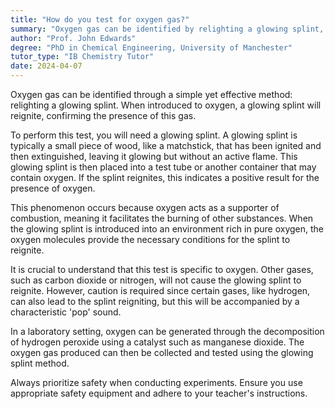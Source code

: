 ```yaml
---
title: "How do you test for oxygen gas?"
summary: "Oxygen gas can be identified by relighting a glowing splint, which reignites in oxygen's presence, indicating its presence effectively."
author: "Prof. John Edwards"
degree: "PhD in Chemical Engineering, University of Manchester"
tutor_type: "IB Chemistry Tutor"
date: 2024-04-07
---
```


Oxygen gas can be identified through a simple yet effective method: relighting a glowing splint. When introduced to oxygen, a glowing splint will reignite, confirming the presence of this gas.

To perform this test, you will need a glowing splint. A glowing splint is typically a small piece of wood, like a matchstick, that has been ignited and then extinguished, leaving it glowing but without an active flame. This glowing splint is then placed into a test tube or another container that may contain oxygen. If the splint reignites, this indicates a positive result for the presence of oxygen.

This phenomenon occurs because oxygen acts as a supporter of combustion, meaning it facilitates the burning of other substances. When the glowing splint is introduced into an environment rich in pure oxygen, the oxygen molecules provide the necessary conditions for the splint to reignite.

It is crucial to understand that this test is specific to oxygen. Other gases, such as carbon dioxide or nitrogen, will not cause the glowing splint to reignite. However, caution is required since certain gases, like hydrogen, can also lead to the splint reigniting, but this will be accompanied by a characteristic 'pop' sound.

In a laboratory setting, oxygen can be generated through the decomposition of hydrogen peroxide using a catalyst such as manganese dioxide. The oxygen gas produced can then be collected and tested using the glowing splint method.

Always prioritize safety when conducting experiments. Ensure you use appropriate safety equipment and adhere to your teacher's instructions.
    